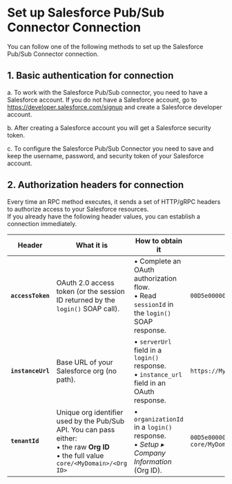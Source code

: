 # Set up Salesforce Pub/Sub Connector Connection

You can follow one of the following methods to set up the Salesforce Pub/Sub Connector connection.

## 1. Basic authentication for connection
a. To work with the Salesforce Pub/Sub connector, you need to have a Salesforce account. If you do not have a Salesforce account, go to https://developer.salesforce.com/signup  and create a Salesforce developer account.

b. After creating a Salesforce account you will get a Salesforce security token.

c. To configure the Salesforce Pub/Sub Connector you need to save and keep the username, password, and security token of your Salesforce account.

## 2. Authorization headers for connection

Every time an RPC method executes, it sends a set of HTTP/gRPC headers to authorize access to your Salesforce resources.  
If you already have the following header values, you can establish a connection immediately.

| Header | What it is | How to obtain it | Example |
|--------|------------|------------------|---------|
| **`accessToken`** | OAuth 2.0 access token (or the session ID returned by the `login()` SOAP call). | • Complete an OAuth authorization flow.<br>• Read `sessionId` in the `login()` SOAP response. | `00D5e000003TIrB!AQoAQ...` |
| **`instanceUrl`** | Base URL of your Salesforce org (no path). | • `serverUrl` field in a `login()` response.<br>• `instance_url` field in an OAuth response. | `https://MyDomainName.my.salesforce.com` |
| **`tenantId`** | Unique org identifier used by the Pub/Sub API. You can pass either:<br>• the raw **Org ID**<br>• the full value `core/<MyDomain>/<Org ID>` | • `organizationId` in a `login()` response.<br>• *Setup ▸ Company Information* (Org ID). | `00D5e000003TIrB`<br>`core/MyDomainName/00D5e000003TIrB` |

